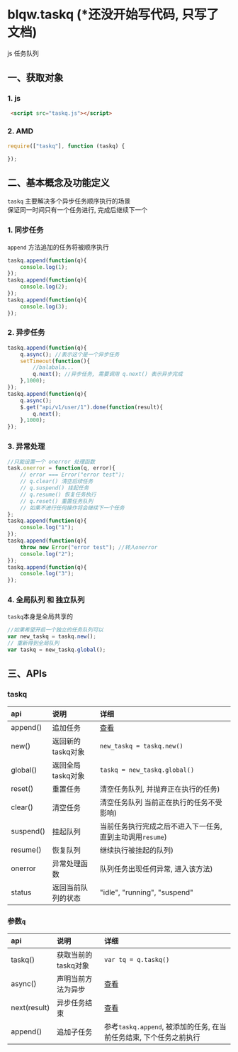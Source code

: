 # blqw.taskq (*还没开始写代码, 只写了文档)
js 任务队列

## 一、获取对象
### 1. js
```html
 <script src="taskq.js"></script>
```

### 2. AMD
```js
require(["taskq"], function (taskq) {

});
```

## 二、基本概念及功能定义
`taskq` 主要解决多个异步任务顺序执行的场景   
保证同一时间只有一个任务进行, 完成后继续下一个  

### 1. 同步任务
`append` 方法追加的任务将被顺序执行
```js
taskq.append(function(q){
    console.log(1);
}); 
taskq.append(function(q){
    console.log(2);
}); 
taskq.append(function(q){
    console.log(3);
}); 
```

### 2. 异步任务

```js
taskq.append(function(q){
    q.async(); //表示这个是一个异步任务
    setTimeout(function(){
        //balabala...
        q.next(); //异步任务, 需要调用 q.next() 表示异步完成
    },1000);
}); 
taskq.append(function(q){
    q.async(); 
    $.get("api/v1/user/1").done(function(result){
        q.next(); 
    },1000);
}); 
```

### 3. 异常处理
```js
//只能设置一个 onerror 处理函数
task.onerror = function(q, error){
    // error === Error("error test");
    // q.clear() 清空后续任务
    // q.suspend() 挂起任务
    // q.resume() 恢复任务执行
    // q.reset() 重置任务队列
    // 如果不进行任何操作将会继续下一个任务
}; 
taskq.append(function(q){
    console.log("1");
});
taskq.append(function(q){
    throw new Error("error test"); //转入onerror
    console.log("2");
});
taskq.append(function(q){
    console.log("3");
});

```

### 4. 全局队列 和 独立队列
`taskq`本身是全局共享的
```js
//如果希望开启一个独立的任务队列可以
var new_taskq = taskq.new();
// 重新得到全局队列
var taskq = new_taskq.global();
```

## 三、APIs

### taskq
api | 说明 | 详细
:---|:---|:---
append()|追加任务|[查看](apidoc/append.md)
new()|返回新的taskq对象|`new_taskq = taskq.new()`
global()|返回全局taskq对象|`taskq = new_taskq.global()`
reset()|重置任务|清空任务队列, 并抛弃正在执行的任务)
clear()|清空任务|清空任务队列 当前正在执行的任务不受影响)
suspend()|挂起队列|当前任务执行完成之后不进入下一任务, 直到主动调用`resume`)
resume()|恢复队列|继续执行被挂起的队列)
onerror|异常处理函数|队列任务出现任何异常, 进入该方法)
status|返回当前队列的状态|"idle", "running", "suspend"

### 参数`q`
api | 说明 | 详细
:---|:---|:---
taskq()|获取当前的taskq对象|`var tq = q.taskq()`
async()|声明当前方法为异步|[查看](apidoc/??.md)
next(result)|异步任务结束|[查看](apidoc/??.md)
append()|追加子任务|参考`taskq.append`, 被添加的任务, 在当前任务结束, 下个任务之前执行

